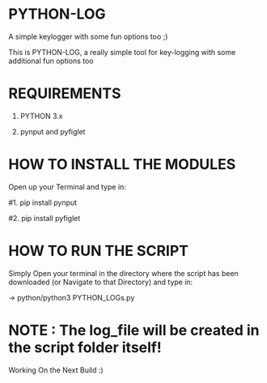 # PYTHON-LOG
A simple keylogger with some fun options too ;)

This is PYTHON-LOG, a really simple tool for key-logging with some additional fun options too




# REQUIREMENTS

1. PYTHON 3.x

2. pynput and pyfiglet


# HOW TO INSTALL THE MODULES

Open up your Terminal and type in:

#1. pip install pynput
   
#2. pip install pyfiglet 
   
# HOW TO RUN THE SCRIPT

Simply Open your terminal in the directory where the script has been downloaded (or Navigate to that Directory) and type in:

-> python/python3 PYTHON_LOGs.py



# NOTE : The log_file will be created in the script folder itself!

Working On the Next Build :)
